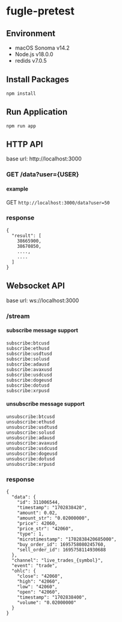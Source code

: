 # fugle-pretest

## Environment
- macOS Sonoma v14.2
- Node.js v18.0.0
- redids v7.0.5

## Install Packages
`npm install`

## Run Application
`npm run app`

## HTTP API
base url:  http://localhost:3000

### GET /data?user={USER}
#### example
GET `http://localhost:3000/data?user=50`

### response
```
{
  "result": [
    38665900,
    38670850,
    ....,
    ....
  ]
}
```

## Websocket API
base url:  ws://localhost:3000

### /stream
#### subscribe message support
```
subscribe:btcusd
subscribe:ethusd
subscribe:usdtusd
subscribe:solusd
subscribe:adausd
subscribe:avaxusd
subscribe:usdcusd
subscribe:dogeusd
subscribe:dotusd
subscribe:xrpusd
```

#### unsubscribe message support
```
unsubscribe:btcusd
unsubscribe:ethusd
unsubscribe:usdtusd
unsubscribe:solusd
unsubscribe:adausd
unsubscribe:avaxusd
unsubscribe:usdcusd
unsubscribe:dogeusd
unsubscribe:dotusd
unsubscribe:xrpusd
```

### response
```
{
  "data": {
    "id": 311006544,
    "timestamp": "1702838420",
    "amount": 0.02,
    "amount_str": "0.02000000",
    "price": 42060,
    "price_str": "42060",
    "type": 1,
    "microtimestamp": "1702838420685000",
    "buy_order_id": 1695758080245760,
    "sell_order_id": 1695758114930688
  },
  "channel": "live_trades_{symbol}",
  "event": "trade",
  "ohlc": {
    "close": "42060",
    "high": "42060",
    "low": "42060",
    "open": "42060",
    "timestamp": "1702838400",
    "volume": "0.02000000"
  }
}
```